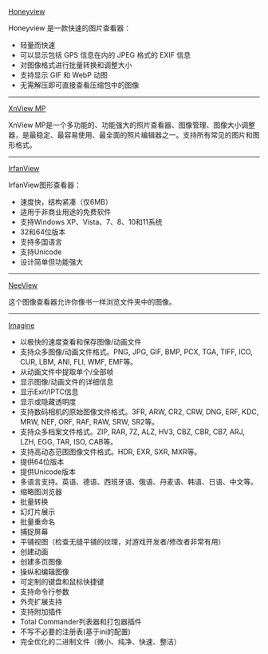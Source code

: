[Honeyview](https://www.bandisoft.com/honeyview/)

Honeyview 是一款快速的图片查看器：

*   轻量而快速
*   可以显示包括 GPS 信息在内的 JPEG 格式的 EXIF 信息
*   对图像格式进行批量转换和调整大小
*   支持显示 GIF 和 WebP 动图
*   无需解压即可直接查看压缩包中的图像

*****

[XnView MP](https://www.xnview.com/en/xnviewmp/)

XnView MP是一个多功能的、功能强大的照片查看器、图像管理、图像大小调整器，是最稳定、最容易使用、最全面的照片编辑器之一。支持所有常见的图片和图形格式。

*****

[IrfanView](https://www.irfanview.com/)

IrfanView图形查看器：

* 速度快，结构紧凑（仅6MB）
* 适用于非商业用途的免费软件
* 支持Windows XP、Vista、7、8、10和11系统
* 32和64位版本
* 支持多国语言
* 支持Unicode
* 设计简单但功能强大

*****

[NeeView](https://bitbucket.org/neelabo/neeview/wiki/Home)

这个图像查看器允许你像书一样浏览文件夹中的图像。

*****

[Imagine](https://www.nyam.pe.kr/dev/imagine/)

* 以极快的速度查看和保存图像/动画文件
* 支持众多图像/动画文件格式。PNG, JPG, GIF, BMP, PCX, TGA, TIFF, ICO, CUR, LBM, ANI, FLI, WMF, EMF等。
* 从动画文件中提取单个/全部帧
* 显示图像/动画文件的详细信息
* 显示Exif/IPTC信息
* 显示或隐藏透明度
* 支持数码相机的原始图像文件格式。3FR, ARW, CR2, CRW, DNG, ERF, KDC, MRW, NEF, ORF, RAF, RAW, SRW, SR2等。
* 支持众多档案文件格式。ZIP, RAR, 7Z, ALZ, HV3, CBZ, CBR, CB7, ARJ, LZH, EGG, TAR, ISO, CAB等。
* 支持高动态范围图像文件格式。HDR, EXR, SXR, MXR等。
* 提供64位版本
* 提供Unicode版本
* 多语言支持。英语、德语、西班牙语、俄语、丹麦语、韩语、日语、中文等。
* 缩略图浏览器
* 批量转换
* 幻灯片展示
* 批量重命名
* 捕捉屏幕
* 平铺视图（检查无缝平铺的纹理，对游戏开发者/修改者非常有用）
* 创建动画
* 创建多页图像
* 操纵和编辑图像
* 可定制的键盘和鼠标快捷键
* 支持命令行参数
* 外壳扩展支持
* 支持附加插件
* Total Commander列表器和打包器插件
* 不写不必要的注册表(基于ini的配置)
* 完全优化的二进制文件（微小、纯净、快速、整洁）